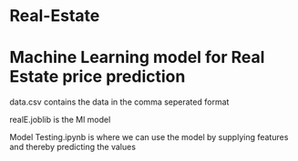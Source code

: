 # Real-Estate
# Machine Learning model for Real Estate price prediction

data.csv contains the data in the comma seperated format

realE.joblib is the Ml model

Model Testing.ipynb is where we can use the model by supplying features and thereby predicting the values
